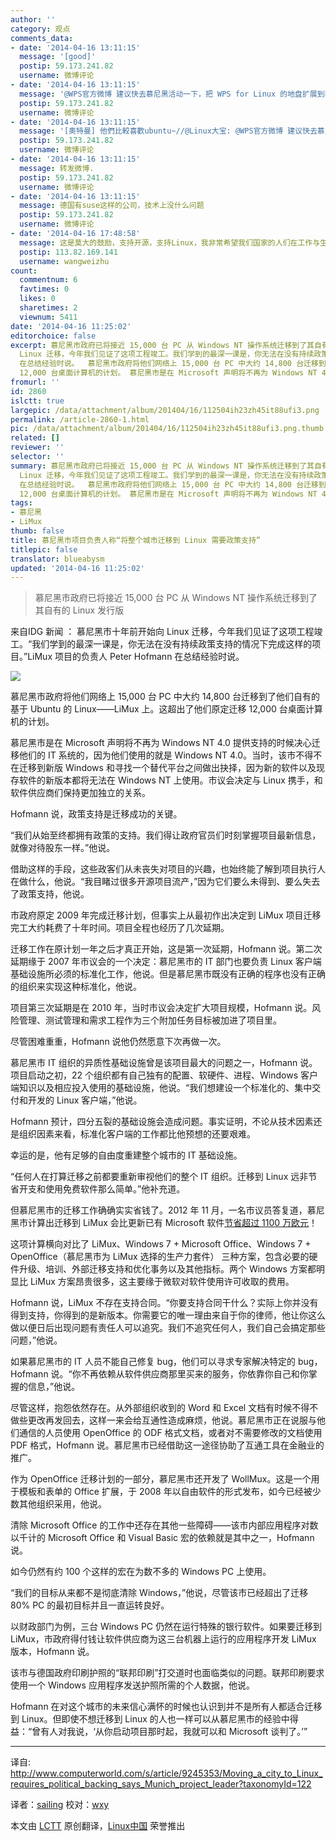 ```yaml
---
author: ''
category: 观点
comments_data:
- date: '2014-04-16 13:11:15'
  message: '[good]'
  postip: 59.173.241.82
  username: 微博评论
- date: '2014-04-16 13:11:15'
  message: '@WPS官方微博 建议快去慕尼黑活动一下，把 WPS for Linux 的地盘扩展到慕尼黑去！'
  postip: 59.173.241.82
  username: 微博评论
- date: '2014-04-16 13:11:15'
  message: '[奧特曼] 他們比較喜歡ubuntu~//@Linux大宝: @WPS官方微博 建议快去慕尼黑活动一下，把 WPS for Linux 的地盘扩展到慕尼黑去！'
  postip: 59.173.241.82
  username: 微博评论
- date: '2014-04-16 13:11:15'
  message: 转发微博.
  postip: 59.173.241.82
  username: 微博评论
- date: '2014-04-16 13:11:15'
  message: 德国有suse这样的公司，技术上没什么问题
  postip: 59.173.241.82
  username: 微博评论
- date: '2014-04-16 17:48:58'
  message: 这是莫大的鼓励，支持开源，支持Linux，我非常希望我们国家的人们在工作与生活中都使用Linux和Openoffice来解决问题，PDF也是一个非常重要的东西。
  postip: 113.82.169.141
  username: wangweizhu
count:
  commentnum: 6
  favtimes: 0
  likes: 0
  sharetimes: 2
  viewnum: 5411
date: '2014-04-16 11:25:02'
editorchoice: false
excerpt: 慕尼黑市政府已将接近 15,000 台 PC 从 Windows NT 操作系统迁移到了其自有的 Linux 发行版  来自IDG 新闻 ： 慕尼黑市十年前开始向
  Linux 迁移，今年我们见证了这项工程竣工。我们学到的最深一课是，你无法在没有持续政策支持的情况下完成这样的项目。LiMux 项目的负责人 Peter Hofmann
  在总结经验时说。  慕尼黑市政府将他们网络上 15,000 台 PC 中大约 14,800 台迁移到了他们自有的基于 Ubuntu 的 LinuxLiMux 上。这超出了他们原定迁移
  12,000 台桌面计算机的计划。 慕尼黑市是在 Microsoft 声明将不再为 Windows NT 4.0 提供支持的时
fromurl: ''
id: 2860
islctt: true
largepic: /data/attachment/album/201404/16/112504ih23zh45it88ufi3.png
permalink: /article-2860-1.html
pic: /data/attachment/album/201404/16/112504ih23zh45it88ufi3.png.thumb.jpg
related: []
reviewer: ''
selector: ''
summary: 慕尼黑市政府已将接近 15,000 台 PC 从 Windows NT 操作系统迁移到了其自有的 Linux 发行版  来自IDG 新闻 ： 慕尼黑市十年前开始向
  Linux 迁移，今年我们见证了这项工程竣工。我们学到的最深一课是，你无法在没有持续政策支持的情况下完成这样的项目。LiMux 项目的负责人 Peter Hofmann
  在总结经验时说。  慕尼黑市政府将他们网络上 15,000 台 PC 中大约 14,800 台迁移到了他们自有的基于 Ubuntu 的 LinuxLiMux 上。这超出了他们原定迁移
  12,000 台桌面计算机的计划。 慕尼黑市是在 Microsoft 声明将不再为 Windows NT 4.0 提供支持的时
tags:
- 慕尼黑
- LiMux
thumb: false
title: 慕尼黑市项目负责人称“将整个城市迁移到 Linux 需要政策支持”
titlepic: false
translator: blueabysm
updated: '2014-04-16 11:25:02'
---
```



> 
> 慕尼黑市政府已将接近 15,000 台 PC 从 Windows NT 操作系统迁移到了其自有的 Linux 发行版
> 
> 
> 


来自IDG 新闻 ： 慕尼黑市十年前开始向 Linux 迁移，今年我们见证了这项工程竣工。“我们学到的最深一课是，你无法在没有持续政策支持的情况下完成这样的项目。”LiMux 项目的负责人 Peter Hofmann 在总结经验时说。


![](/data/attachment/album/201404/16/112504ih23zh45it88ufi3.png)


慕尼黑市政府将他们网络上 15,000 台 PC 中大约 14,800 台迁移到了他们自有的基于 Ubuntu 的 Linux——LiMux 上。这超出了他们原定迁移 12,000 台桌面计算机的计划。


慕尼黑市是在 Microsoft 声明将不再为 Windows NT 4.0 提供支持的时候决心迁移他们的 IT 系统的，因为他们使用的就是 Windows NT 4.0。当时，该市不得不在迁移到新版 Windows 和寻找一个替代平台之间做出抉择，因为新的软件以及现存软件的新版本都将无法在 Windows NT 上使用。市议会决定与 Linux 携手，和软件供应商们保持更加独立的关系。


Hofmann 说，政策支持是迁移成功的关键。


“我们从始至终都拥有政策的支持。我们得让政府官员们时刻掌握项目最新信息，就像对待股东一样。”他说。


借助这样的手段，这些政客们从未丧失对项目的兴趣，也始终能了解到项目执行人在做什么，他说。“我目睹过很多开源项目流产，”因为它们要么未得到、要么失去了政策支持，他说。


市政府原定 2009 年完成迁移计划，但事实上从最初作出决定到 LiMux 项目迁移完工大约耗费了十年时间。项目全程也经历了几次延期。


迁移工作在原计划一年之后才真正开始，这是第一次延期，Hofmann 说。第二次延期缘于 2007 年市议会的一个决定：慕尼黑市的 IT 部门也要负责 Linux 客户端基础设施所必须的标准化工作，他说。但是慕尼黑市既没有正确的程序也没有正确的组织来实现这种标准化，他说。


项目第三次延期是在 2010 年，当时市议会决定扩大项目规模，Hofmann 说。风险管理、测试管理和需求工程作为三个附加任务目标被加进了项目里。


尽管困难重重，Hofmann 说他仍然愿意下次再做一次。


慕尼黑市 IT 组织的异质性基础设施曾是该项目最大的问题之一，Hofmann 说。项目启动之初，22 个组织都有自己独有的配置、软硬件、进程、Windows 客户端知识以及相应投入使用的基础设施，他说。“我们想建设一个标准化的、集中交付和开发的 Linux 客户端，”他说。


Hofmann 预计，四分五裂的基础设施会造成问题。事实证明，不论从技术因素还是组织因素来看，标准化客户端的工作都比他预想的还要艰难。


幸运的是，他有足够的自由度重建整个城市的 IT 基础设施。


“任何人在打算迁移之前都要重新审视他们的整个 IT 组织。迁移到 Linux 远非节省开支和使用免费软件那么简单。”他补充道。


但慕尼黑市的迁移工作确确实实省钱了。2012 年 11 月，一名市议员答复道，慕尼黑市计算出迁移到 LiMux 会比更新已有 Microsoft 软件[节省超过 1100 万欧元](http://www.itworld.com/operating-systems/321474/switching-linux-saves-munich-over-11-million)！


这项计算横向对比了 LiMux、Windows 7 + Microsoft Office、Windows 7 + OpenOffice（慕尼黑市为 LiMux 选择的生产力套件） 三种方案，包含必要的硬件升级、培训、外部迁移支持和优化事务以及其他指标。两个 Windows 方案都明显比 LiMux 方案昂贵很多，这主要缘于微软对软件使用许可收取的费用。


Hofmann 说，LiMux 不存在支持合同。“你要支持合同干什么？实际上你并没有得到支持，你得到的是新版本。你需要它的唯一理由来自于你的律师，他让你这么做以便日后出现问题有责任人可以追究。我们不追究任何人，我们自己会搞定那些问题，”他说。


如果慕尼黑市的 IT 人员不能自己修复 bug，他们可以寻求专家解决特定的 bug，Hofmann 说。“你不再依赖从软件供应商那里买来的服务，你依靠你自己和你掌握的信息，”他说。


尽管这样，抱怨依然存在。从外部组织收到的 Word 和 Excel 文档有时候不得不做些更改再发回去，这样一来会给互通性造成麻烦，他说。慕尼黑市正在说服与他们通信的人员使用 OpenOffice 的 ODF 格式文档，或者对不需要修改的文档使用 PDF 格式，Hofmann 说。慕尼黑市已经借助这一途径协助了互通工具在金融业的推广。


作为 OpenOffice 迁移计划的一部分，慕尼黑市还开发了 WollMux。这是一个用于模板和表单的 Office 扩展，于 2008 年以自由软件的形式发布，如今已经被少数其他组织采用，他说。


清除 Microsoft Office 的工作中还存在其他一些障碍——该市内部应用程序对数以千计的 Microsoft Office 和 Visual Basic 宏的依赖就是其中之一，Hofmann 说。


如今仍然有约 100 个这样的宏在为数不多的 Windows PC 上使用。


“我们的目标从来都不是彻底清除 Windows，”他说，尽管该市已经超出了迁移 80% PC 的最初目标并且一直运转良好。


以财政部门为例，三台 Windows PC 仍然在运行特殊的银行软件。如果要迁移到 LiMux，市政府得付钱让软件供应商为这三台机器上运行的应用程序开发 LiMux 版本，Hofmann 说。


该市与德国政府印刷护照的“联邦印刷”打交道时也面临类似的问题。联邦印刷要求使用一个 Windows 应用程序发送护照所需的个人数据，他说。


Hofmann 在对这个城市的未来信心满怀的时候也认识到并不是所有人都适合迁移到 Linux。但即使不想迁移到 Linux 的人也一样可以从慕尼黑市的经验中得益：“曾有人对我说，‘从你启动项目那时起，我就可以和 Microsoft 谈判了。’”




---


译自: <http://www.computerworld.com/s/article/9245353/Moving_a_city_to_Linux_requires_political_backing_says_Munich_project_leader?taxonomyId=122>


译者：[sailing](https://github.com/blueabysm) 校对：[wxy](https://github.com/wxy)


本文由 [LCTT](https://github.com/LCTT/TranslateProject) 原创翻译，[Linux中国](http://linux.cn/) 荣誉推出